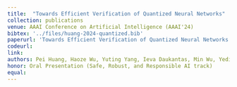 ```yaml
---
title:  "Towards Efficient Verification of Quantized Neural Networks"
collection: publications
venue: AAAI Conference on Artificial Intelligence (AAAI'24) 
bibtex: '../files/huang-2024-quantized.bib'
paperurl: 'Towards Efficient Verification of Quantized Neural Networks'
codeurl: 
link:
authors: Pei Huang, Haoze Wu, Yuting Yang, Ieva Daukantas, Min Wu, Yedi Zhang, Clark Barrett
honor: Oral Presentation (Safe, Robust, and Responsible AI track)
equal:
---
```

